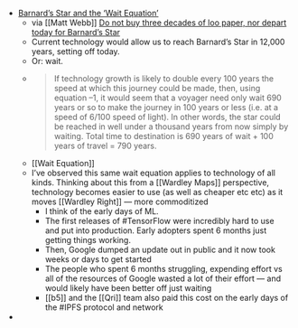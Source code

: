 - [Barnard’s Star and the ‘Wait Equation’](https://www.centauri-dreams.org/2006/11/24/barnards-star-and-the-wait-equation/)
	- via [[Matt Webb]] [Do not buy three decades of loo paper, nor depart today for Barnard’s Star](https://interconnected.org/home/2022/12/20/wait)
	- Current technology would allow us to reach Barnard’s Star in 12,000 years, setting off today.
	- Or: wait.
	- > If technology growth is likely to double every 100 years the speed at which this journey could be made, then, using equation –1, it would seem that a voyager need only wait 690 years or so to make the journey in 100 years or less (i.e. at a speed of 6/100 speed of light). In other words, the star could be reached in well under a thousand years from now simply by waiting. Total time to destination is 690 years of wait + 100 years of travel = 790 years.
	- [[Wait Equation]]
	- I’ve observed this same wait equation applies to technology of all kinds. Thinking about this from a [[Wardley Maps]] perspective, technology becomes easier to use (as well as cheaper etc etc) as it moves [[Wardley Right]] — more commoditized
		- I think of the early days of ML.
		- The first releases of #TensorFlow were incredibly hard to use and put into production. Early adopters spent 6 months just getting things working.
		- Then, Google dumped an update out in public and it now took weeks or days to get started
		- The people who spent 6 months struggling, expending effort vs all of the resources of Google wasted a lot of their effort — and would likely have been better off just waiting
		- [[b5]] and the [[Qri]] team also paid this cost on the early days of the #IPFS protocol and network
-